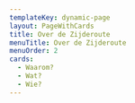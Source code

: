 ```yaml
---
templateKey: dynamic-page
layout: PageWithCards
title: Over de Zijderoute
menuTitle: Over de Zijderoute
menuOrder: 2
cards:
  - Waarom?
  - Wat?
  - Wie?
---
```

